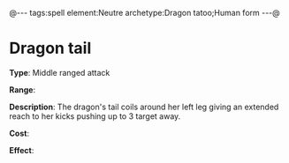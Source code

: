 @---
tags:spell
element:Neutre
archetype:Dragon tatoo;Human form
---@

# Dragon tail

**Type**:
Middle ranged attack

**Range**:

**Description**:
The dragon's tail coils around her left leg giving an extended reach to her kicks pushing up to 3 target away.

**Cost**:

**Effect**:

